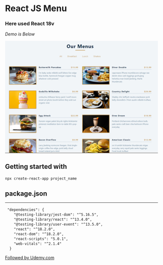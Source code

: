 # React JS Menu

### Here used **React 18v**

_Demo is Below_

![menu](menu.png 'Menu')

## Getting started with

`npx create-react-app project_name`

## package.json

---

```
 "dependencies": {
    "@testing-library/jest-dom": "^5.16.5",
    "@testing-library/react": "^13.4.0",
    "@testing-library/user-event": "^13.5.0",
    "react": "^18.2.0",
    "react-dom": "^18.2.0",
    "react-scripts": "5.0.1",
    "web-vitals": "^2.1.4"
  }
```

[Followed by Udemy.com](https://udemy.com)
